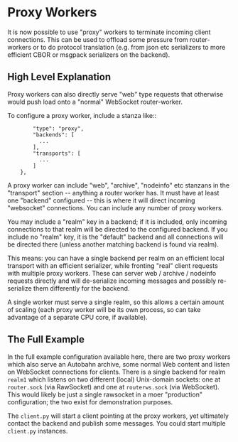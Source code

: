 # Proxy Workers

It is now possible to use "proxy" workers to terminate incoming client
connections. This can be used to offload some pressure from
router-workers or to do protocol translation (e.g. from json etc
serializers to more efficient CBOR or msgpack serializers on the
backend).

## High Level Explanation

Proxy workers can also directly serve "web" type requests that
otherwise would push load onto a "normal" WebSocket router-worker.

To configure a proxy worker, include a stanza like::

            "type": "proxy",
            "backends": [
              ...
            ],
            "transports": [
              ...
            ]
        },

A proxy worker can include "web", "archive", "nodeinfo" etc stanzans
in the "transport" section -- anything a router worker has. It must
have at least one "backend" configured -- this is where it will direct
incoming "websocket" connections. You can include any number of proxy
workers.

You may include a "realm" key in a backend; if it is included, only
incoming connections to that realm will be directed to the configured
backend. If you include no "realm" key, it is the "default" backend
and all connections will be directed there (unless another matching
backend is found via realm).

This means: you can have a single backend per realm on an efficient
local transport with an efficient serializer, while fronting "real"
client requests with multiple proxy workers. These can server web /
archive / nodeinfo requests directly and will de-serialize incoming
messages and possibly re-serialize them differently for the backend.

A single worker must serve a single realm, so this allows a certain
amount of scaling (each proxy worker will be its own process, so can
take advantage of a separate CPU core, if available).

## The Full Example

In the full example configuration available here, there are two proxy
workers which also serve an Autobahn archive, some normal Web content
and listen on WebSocket connections for clients. There is a single
backend for realm `realm1` which listens on two different (local)
Unix-domain sockets: one at `router.sock` (via RawSocket) and one at
`routerws.sock` (via WebSocket). This would likely be just a single
rawsocket in a moer "production" configuration; the two exist for
demonstration purposes.

The `client.py` will start a client pointing at the proxy workers, yet
ultimately contact the backend and publish some messages. You could
start multiple `client.py` instances.
